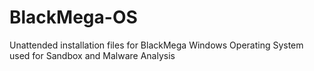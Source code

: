 # BlackMega-OS
Unattended installation files for BlackMega Windows Operating System used for Sandbox and Malware Analysis
